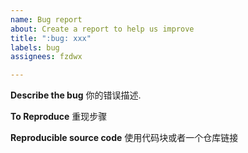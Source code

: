 ```yaml
---
name: Bug report
about: Create a report to help us improve
title: ":bug: xxx"
labels: bug
assignees: fzdwx

---
```


**Describe the bug**
你的错误描述.

**To Reproduce**
重现步骤

**Reproducible source code**
使用代码块或者一个仓库链接
